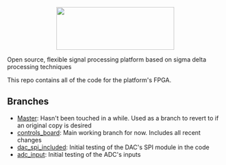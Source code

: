 <center><img src="https://raw.github.com/Ductapemaster/flexSD/master/img/flexSD_logo_tagline.png" width="275" height="100"></center>

Open source, flexible signal processing platform based on sigma delta processing techniques

This repo contains all of the code for the platform's FPGA.

## Branches ##

- [Master](https://github.com/Ductapemaster/flexSD): Hasn't been touched in a while.  Used as a branch to revert to if an original copy is desired
- [controls_board](https://github.com/Ductapemaster/flexSD/tree/controls_board): Main working branch for now.  Includes all recent changes
- [dac_spi_included](https://github.com/Ductapemaster/flexSD/tree/dac_spi_included): Initial testing of the DAC's SPI module in the code
- [adc_input](https://github.com/Ductapemaster/flexSD/tree/adc_input): Initial testing of the ADC's inputs
